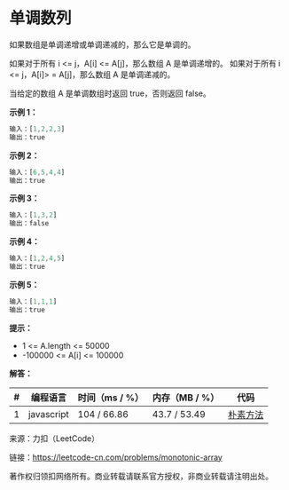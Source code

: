 # 单调数列

如果数组是单调递增或单调递减的，那么它是单调的。

如果对于所有 i <= j，A[i] <= A[j]，那么数组 A 是单调递增的。 如果对于所有 i <= j，A[i]> = A[j]，那么数组 A 是单调递减的。

当给定的数组 A 是单调数组时返回 true，否则返回 false。

**示例 1：**

``` javascript
输入：[1,2,2,3]
输出：true
```

**示例 2：**

``` javascript
输入：[6,5,4,4]
输出：true
```

**示例 3：**

``` javascript
输入：[1,3,2]
输出：false
```

**示例 4：**

``` javascript
输入：[1,2,4,5]
输出：true
```

**示例 5：**

``` javascript
输入：[1,1,1]
输出：true
```

**提示：**

- 1 <= A.length <= 50000
- -100000 <= A[i] <= 100000

**解答：**

**#**|**编程语言**|**时间（ms / %）**|**内存（MB / %）**|**代码**
--|--|--|--|--
1|javascript|104 / 66.86|43.7 / 53.49|[朴素方法](./javascript/ac_v1.js)

来源：力扣（LeetCode）

链接：https://leetcode-cn.com/problems/monotonic-array

著作权归领扣网络所有。商业转载请联系官方授权，非商业转载请注明出处。
